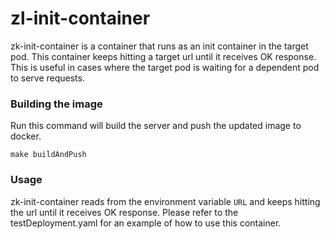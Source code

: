 # zl-init-container

zk-init-container is a container that runs as an init container in the target pod. This container keeps hitting a target url until it receives OK response. This is useful in cases where the target pod is waiting for a dependent pod to serve requests.

### Building the image

Run this command will build the server and push the updated image to docker.

```
make buildAndPush
```


### Usage

zk-init-container reads from the environment variable `URL` and keeps hitting the url until it receives OK response. Please refer to the testDeployment.yaml for an example of how to use this container.